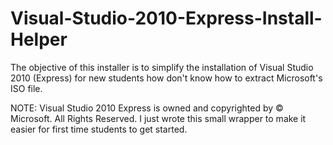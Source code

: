 # Visual-Studio-2010-Express-Install-Helper
The objective of this installer is to simplify the installation of Visual Studio 2010 (Express) for new students how don't know how to extract Microsoft's ISO file.


NOTE: Visual Studio 2010 Express is owned and copyrighted by © Microsoft. All Rights Reserved.
      I just wrote this small wrapper to make it easier for first time students to get started.

